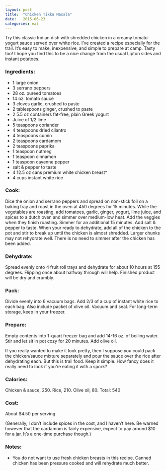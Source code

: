 ```yaml
---
layout: post
title:  "Chicken Tikka Masala"
date:   2015-06-23
categories: eat
---
```


Try this classic Indian dish with shredded chicken in a creamy tomato-yogurt sauce served over white rice. I’ve created a recipe especially for the trail. It’s easy to make, inexpensive, and simple to prepare at camp. Tasty too! I hope you find this to be a nice change from the usual Lipton sides and instant potatoes.

### Ingredients:

- 1 large onion
- 3 serrano peppers
- 28 oz. pureed tomatoes
- 14 oz. tomato sauce
- 3 cloves garlic, crushed to paste
- 2 tablespoons ginger, crushed to paste
- 2 5.5 oz containers fat-free, plain Greek yogurt
- Juice of 1/2 lime
- 5 teaspoons coriander
- 4 teaspoons dried cilantro
- 4 teaspoons cumin
- 2 teaspoons cardamom
- 2 teaspoons paprika
- 1 teaspoon nutmeg
- 1 teaspoon cinnamon
- 1 teaspoon cayenne pepper
- salt & pepper to taste
- 4 12.5 oz cans premium white chicken breast*
- 4 cups instant white rice


### Cook:

Dice the onion and serrano peppers and spread on non-stick foil on a baking tray and roast in the oven at 450 degrees for 15 minutes. While the vegetables are roasting, add tomatoes, garlic, ginger, yogurt, lime juice, and spices to a dutch oven and simmer over medium-low heat. Add the veggies when they finish roasting. Simmer for an additional 15 minutes. Add salt & pepper to taste. When your ready to dehydrate, add all of the chicken to the pot and stir to break up until the chicken is almost shredded. Larger chunks may not rehydrate well. There is no need to simmer after the chicken has been added.

### Dehydrate:

Spread evenly onto 4 fruit roll trays and dehydrate for about 10 hours at 155 degrees. Flipping once about halfway through will help. Finished product will be dry and crumbly.

### Pack:

Divide evenly into 6 vacuum bags. Add 2/3 of a cup of instant white rice to each bag. Also include packet of olive oil. Vacuum and seal. For long-term storage, keep in your freezer.

### Prepare:

Empty contents into 1-quart freezer bag and add 14-16 oz. of boiling water. Stir and let sit in pot cozy for 20 minutes. Add olive oil.

If you really wanted to make it look pretty, then I suppose you could pack the chicken/sauce mixture separately and pour the sauce over the rice after dehydrating each. But this is trail food. Keep it simple. How fancy does it really need to look if you’re eating it with a spork?

### Calories:

Chicken & sauce, 250. Rice, 210. Olive oil, 80. Total: 540


### Cost:
About $4.50 per serving

(Generally, I don’t include spices in the cost, and I haven’t here. Be warned however that the cardamom is fairly expensive, expect to pay around $10 for a jar. It’s a one-time purchase though.)

### Notes:

- You do not want to use fresh chicken breasts in this recipe. Canned chicken has been pressure cooked and will rehydrate much better.
